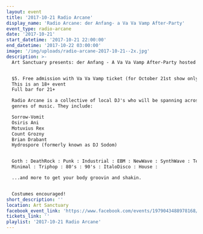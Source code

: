 ```yaml
---
layout: event
title: '2017-10-21 Radio Arcane'
display_name: 'Radio Arcane: der Anfang- a Va Va Vamp After-Party'
event_type: radio-arcane
date: '2017-10-21'
start_datetime: '2017-10-21 22:00:00'
end_datetime: '2017-10-22 03:00:00'
image: '/img/uploads/radio-arcane-2017-10-21--2x.jpg'
description: >-
  Art Sanctuary presents: der Anfang - A Va Va Vamp After-Party hosted by Radio Arcane.


  $5. Free admission with Va Va Vamp ticket (for October 21st show only)
  This is an 18+ event
  Full bar for 21+

  Radio Arcane is a collective of local DJ's who will be spanning across various
  genres of music. They include:

  Sorrow-Vomit
  Osiris Ani
  Motuvius Rex
  Count Grozny
  Brian Drabant
  Hydrospore (formerly known as DJ Sodom)


  Goth : DeathRock : Punk : Industrial : EBM : NewWave : SynthWave : Techno :
  Minimal : Triphop : 80's : 90's : ItaloDisco : House :

  ...and more to get your body groovin and shakin.


  Costumes encouraged!
short_description: ''
location: Art Sanctuary
facebook_event_link: 'https://www.facebook.com/events/1979043488978168/'
tickets_link: ''
playlist: '2017-10-21 Radio Arcane'
---
```

